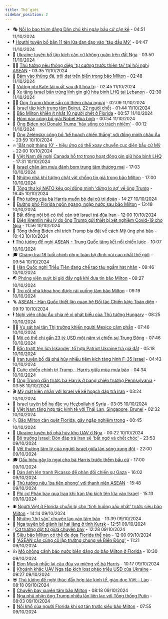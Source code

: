 ```yaml
---
title: Thế giới
sidebar_position: 2
---
```


<!-- vnexpress-the-gioi:START -->
- 🎭 [Nỗi lo bao trùm đảng Dân chủ khi ngày bầu cử cận kề](https://vnexpress.net/noi-lo-bao-trum-dang-dan-chu-khi-ngay-bau-cu-can-ke-4802510.html) - 04:51 11/10/2024
- 🕴 [Houthi tuyên bố bắn 11 tên lửa đạn đạo vào &#39;tàu dầu Mỹ&#39;](https://vnexpress.net/houthi-tuyen-bo-ban-11-ten-lua-dan-dao-vao-tau-dau-my-4802848.html) - 04:47 11/10/2024
- 🤭 [Ukraine tuyên bố tập kích căn cứ không quân trên đất Nga](https://vnexpress.net/ukraine-tuyen-bo-tap-kich-can-cu-khong-quan-tren-dat-nga-4802743.html) - 03:50 11/10/2024
- 🧑‍💻 [Thủ tướng nêu thông điệp &#39;tự cường trước thiên tai&#39; tại hội nghị ASEAN](https://vnexpress.net/thu-tuong-neu-thong-diep-tu-cuong-truoc-thien-tai-tai-hoi-nghi-asean-4802774.html) - 03:35 11/10/2024
- 🦏 [Bám vào thùng đá, trôi dạt trên biển trong bão Milton](https://vnexpress.net/bam-vao-thung-da-troi-dat-tren-bien-trong-bao-milton-4802754.html) - 02:48 11/10/2024
- 🦒 [Vương phi Kate tái xuất sau đợt hóa trị](https://vnexpress.net/vuong-phi-kate-tai-xuat-sau-dot-hoa-tri-4802765.html) - 02:45 11/10/2024
- 🌈 [Xe tăng Israel bắn trúng lính gìn giữ hòa bình LHQ tại Lebanon](https://vnexpress.net/xe-tang-israel-ban-trung-linh-gin-giu-hoa-binh-lhq-tai-lebanon-4802751.html) - 02:30 11/10/2024
- 🧑‍🏫 [Ông Trump khoe sắp có thêm cháu ngoại](https://vnexpress.net/ong-trump-khoe-sap-co-them-chau-ngoai-4802738.html) - 02:09 11/10/2024
- 🐲 [Israel tập kích trung tâm Beirut, 22 người chết](https://vnexpress.net/israel-tap-kich-trung-tam-beirut-22-nguoi-chet-4802725.html) - 01:44 11/10/2024
- 🦒 [Bão Milton khiến ít nhất 10 người chết ở Florida](https://vnexpress.net/bao-milton-khien-it-nhat-10-nguoi-chet-o-florida-4802724.html) - 00:57 11/10/2024
- 🐻 [Hôm nay công bố giải Nobel Hòa bình](https://vnexpress.net/hom-nay-cong-bo-giai-nobel-hoa-binh-4802685.html) - 00:54 11/10/2024
- 🚀 [Ông Biden nói Donald Trump &#39;hãy sống có trách nhiệm&#39;](https://vnexpress.net/ong-biden-noi-donald-trump-hay-song-co-trach-nhiem-4802717.html) - 00:12 11/10/2024
- 🥰 [Ông Zelensky công bố &#39;kế hoạch chiến thắng&#39; với đồng minh châu Âu](https://vnexpress.net/ong-zelensky-cong-bo-ke-hoach-chien-thang-voi-dong-minh-chau-au-4802716.html) - 23:59 10/10/2024
- 🔥 [&#39;Bất ngờ tháng 10&#39; - hiệu ứng có thể xoay chuyển cục diện bầu cử Mỹ](https://vnexpress.net/bat-ngo-thang-10-hieu-ung-co-the-xoay-chuyen-cuc-dien-bau-cu-my-4801890.html) - 22:00 10/10/2024
- 🥳 [Việt Nam đề nghị Canada hỗ trợ trong hoạt động gìn giữ hòa bình LHQ](https://vnexpress.net/viet-nam-de-nghi-canada-ho-tro-trong-hoat-dong-gin-giu-hoa-binh-lhq-4802703.html) - 17:31 10/10/2024
- 💼 [Israel chặn âm mưu đánh bom trung tâm thương mại](https://vnexpress.net/israel-chan-am-muu-danh-bom-trung-tam-thuong-mai-4802702.html) - 17:03 10/10/2024
- 🤡 [Những nhà khí tượng chật vật chống tin giả trong bão Milton](https://vnexpress.net/nhung-nha-khi-tuong-chat-vat-chong-tin-gia-trong-bao-milton-4802303.html) - 17:00 10/10/2024
- 🌁 [Tổng thư ký NATO kêu gọi đồng minh &#39;dừng lo sợ&#39; về ông Trump](https://vnexpress.net/tong-thu-ky-nato-keu-goi-dong-minh-dung-lo-so-ve-ong-trump-4802701.html) - 16:45 10/10/2024
- 🤩 [Phó tướng của bà Harris muốn bỏ đại cử tri đoàn](https://vnexpress.net/pho-tuong-cua-ba-harris-muon-bo-dai-cu-tri-doan-4802603.html) - 14:27 10/10/2024
- 🎉 [Đường phố Florida ngổn ngang, ngập nước sau bão Milton](https://vnexpress.net/duong-pho-florida-ngon-ngang-ngap-nuoc-sau-bao-milton-4802661.html) - 13:48 10/10/2024
- 🎉 [Bất đồng nội bộ có thể cản trở Israel trả đũa Iran](https://vnexpress.net/bat-dong-noi-bo-co-the-can-tro-israel-tra-dua-iran-4802287.html) - 12:00 10/10/2024
- 🌁 [Điện Kremlin nêu lý do ông Trump gửi thiết bị xét nghiệm Covid-19 cho Nga](https://vnexpress.net/dien-kremlin-neu-ly-do-ong-trump-gui-thiet-bi-xet-nghiem-covid-19-cho-nga-4802643.html) - 11:56 10/10/2024
- 🌊 [Tổng thống Biden chỉ trích Trump bịa đặt về cách Mỹ ứng phó bão](https://vnexpress.net/tong-thong-biden-chi-trich-trump-bia-dat-ve-cach-my-ung-pho-bao-4802616.html) - 10:43 10/10/2024
- 🕴 [Thủ tướng đề nghị ASEAN - Trung Quốc tăng kết nối chiến lược](https://vnexpress.net/thu-tuong-de-nghi-asean-trung-quoc-tang-ket-noi-chien-luoc-4802587.html) - 10:07 10/10/2024
- 🎓 [Chàng trai 18 tuổi chinh phục toàn bộ đỉnh núi cao nhất thế giới](https://vnexpress.net/chang-trai-18-tuoi-chinh-phuc-toan-bo-dinh-nui-cao-nhat-the-gioi-4802546.html) - 09:54 10/10/2024
- 🦩 [Hàn Quốc nghi Triều Tiên đang chế tạo tàu ngầm hạt nhân](https://vnexpress.net/han-quoc-nghi-trieu-tien-dang-che-tao-tau-ngam-hat-nhan-4802574.html) - 09:46 10/10/2024
- 🌏 [Phóng viên suýt bị gió đẩy ngã khi đưa tin bão Milton](https://vnexpress.net/phong-vien-suyt-bi-gio-day-nga-khi-dua-tin-bao-milton-4802495.html) - 09:27 10/10/2024
- 🌋 [Tro cốt nhà khoa học được rải xuống tâm bão Milton](https://vnexpress.net/tro-cot-nha-khoa-hoc-duoc-rai-xuong-tam-bao-milton-4802357.html) - 09:19 10/10/2024
- 🪜 [ASEAN - Hàn Quốc thiết lập quan hệ Đối tác Chiến lược Toàn diện](https://vnexpress.net/asean-han-quoc-thiet-lap-quan-he-doi-tac-chien-luoc-toan-dien-4802580.html) - 09:19 10/10/2024
- 🕴 [Nghị viện châu Âu chia rẽ vì phát biểu của Thủ tướng Hungary](https://vnexpress.net/nghi-vien-chau-au-chia-re-vi-phat-bieu-cua-thu-tuong-hungary-4802377.html) - 08:25 10/10/2024
- 🧑‍🏫 [Vụ sát hại tân Thị trưởng khiến người Mexico căm phẫn](https://vnexpress.net/vu-sat-hai-tan-thi-truong-khien-nguoi-mexico-cam-phan-4802068.html) - 07:46 10/10/2024
- 🌮 [Mỹ có thể chi gần 23 tỷ USD một năm vì chiến sự Trung Đông](https://vnexpress.net/my-co-the-chi-gan-23-ty-usd-mot-nam-vi-chien-su-trung-dong-4802360.html) - 07:46 10/10/2024
- 🚦 [Bắn trượt tên lửa Iskander, tổ hợp Patriot Ukraine trả giá đắt](https://vnexpress.net/ban-truot-ten-lua-iskander-to-hop-patriot-ukraine-tra-gia-dat-4802376.html) - 05:18 10/10/2024
- 💫 [Iran tuyên bố đã phá hủy nhiều tiêm kích tàng hình F-35 Israel](https://vnexpress.net/iran-tuyen-bo-da-pha-huy-nhieu-tiem-kich-tang-hinh-f-35-israel-4802399.html) - 04:43 10/10/2024
- 🤡 [Cuộc chiến chính trị Trump - Harris giữa mùa mưa bão](https://vnexpress.net/cuoc-chien-chinh-tri-trump-harris-giua-mua-mua-bao-4802293.html) - 04:34 10/10/2024
- 🦣 [Ông Trump dẫn trước bà Harris ở bang chiến trường Pennsylvania](https://vnexpress.net/ong-trump-dan-truoc-ba-harris-o-bang-chien-truong-pennsylvania-4802276.html) - 03:58 10/10/2024
- 🎬 [Mỹ mất kiên nhẫn với Israel về kế hoạch đáp trả Iran](https://vnexpress.net/my-mat-kien-nhan-voi-israel-ve-ke-hoach-dap-tra-iran-4802022.html) - 03:24 10/10/2024
- 🎉 [Israel tuyên bố hạ đặc vụ Hezbollah ở Syria](https://vnexpress.net/israel-tuyen-bo-ha-dac-vu-hezbollah-o-syria-4802279.html) - 03:05 10/10/2024
- 🎡 [Việt Nam tăng hợp tác kinh tế với Thái Lan, Singapore, Brunei](https://vnexpress.net/viet-nam-tang-hop-tac-kinh-te-voi-thai-lan-singapore-brunei-4802249.html) - 02:32 10/10/2024
- 🌜 [Bão Milton càn quét Florida, gây ngập nghiêm trọng](https://vnexpress.net/bao-milton-do-bo-florida-suc-gio-193-km-h-4802278-tong-thuat.html) - 00:45 10/10/2024
- 🎡 [Ukraine tuyên bố phá hủy kho UAV ở Nga](https://vnexpress.net/ukraine-tuyen-bo-pha-huy-kho-uav-o-nga-4802275.html) - 00:22 10/10/2024
- 🤗 [Bộ trưởng Israel: Đòn đáp trả Iran sẽ &#39;bất ngờ và chết chóc&#39;](https://vnexpress.net/bo-truong-israel-don-dap-tra-iran-se-bat-ngo-va-chet-choc-4802266.html) - 23:53 09/10/2024
- 🦩 [Vết thương tâm lý của người Israel giữa làn sóng xung đột](https://vnexpress.net/vet-thuong-tam-ly-cua-nguoi-israel-giua-lan-song-xung-dot-4801437.html) - 22:00 09/10/2024
- 🎓 [Dấu hiệu gây lo ngại cho bà Harris trước thềm bầu cử](https://vnexpress.net/dau-hieu-gay-lo-ngai-cho-ba-harris-truoc-them-bau-cu-4801406.html) - 17:00 09/10/2024
- 🌁 [Dán ảnh lên tranh Picasso để phản đối chiến sự Gaza](https://vnexpress.net/dan-anh-len-tranh-picasso-de-phan-doi-chien-su-gaza-4802243.html) - 16:02 09/10/2024
- 🤩 [Thủ tướng nêu &#39;ba tiên phong&#39; với thanh niên ASEAN](https://vnexpress.net/thu-tuong-neu-ba-tien-phong-voi-thanh-nien-asean-4802241.html) - 15:48 09/10/2024
- 👹 [Phi cơ Pháp bay qua Iraq khi Iran tập kích tên lửa vào Israel](https://vnexpress.net/phi-co-phap-bay-qua-iraq-khi-iran-tap-kich-ten-lua-vao-israel-4802236.html) - 15:13 09/10/2024
- ⛽️ [Người Việt ở Florida chuẩn bị cho &#39;tình huống xấu nhất&#39; trước siêu bão Milton](https://vnexpress.net/nguoi-viet-o-florida-chuan-bi-cho-tinh-huong-xau-nhat-truoc-sieu-bao-milton-4802197.html) - 14:14 09/10/2024
- 🚀 [Những &#39;thợ săn&#39; chuyên lao vào tâm bão](https://vnexpress.net/nhung-tho-san-chuyen-lao-vao-tam-bao-4802130.html) - 13:39 09/10/2024
- 🎡 [Nga tuyên bố giành lại hai làng ở tỉnh Kursk](https://vnexpress.net/nga-tuyen-bo-gianh-lai-hai-lang-o-tinh-kursk-4802218.html) - 12:51 09/10/2024
- 🕯 [Cơ trưởng đột tử giữa chuyến bay](https://vnexpress.net/co-truong-dot-tu-giua-chuyen-bay-4802209.html) - 12:28 09/10/2024
- 🐻 [Siêu bão Milton có thể đe dọa Florida thế nào](https://vnexpress.net/sieu-bao-milton-co-the-de-doa-florida-the-nao-4801891.html) - 12:00 09/10/2024
- 🚦 [&#39;ASEAN cần củng cố lập trường chung về Biển Đông&#39;](https://vnexpress.net/asean-can-cung-co-lap-truong-chung-ve-bien-dong-4802185.html) - 11:21 09/10/2024
- 👍 [Mô phỏng cảnh báo nước biển dâng do bão Milton ở Florida](https://vnexpress.net/mo-phong-canh-bao-nuoc-bien-dang-do-bao-milton-o-florida-4802146.html) - 10:30 09/10/2024
- 🚀 [Elon Musk nhắc lại câu đùa vạ miệng về bà Harris](https://vnexpress.net/elon-musk-nhac-lai-cau-dua-va-mieng-ve-ba-harris-4802118.html) - 10:17 09/10/2024
- 🌮 [Khoảnh khắc UAV Nga tập kích loạt pháo triệu USD của Ukraine](https://vnexpress.net/khoanh-khac-uav-nga-tap-kich-loat-phao-trieu-usd-cua-ukraine-4802078.html) - 09:27 09/10/2024
- 😎 [Thủ tướng đề nghị thúc đẩy hợp tác kinh tế, giáo dục Việt - Lào](https://vnexpress.net/thu-tuong-de-nghi-thuc-day-hop-tac-kinh-te-giao-duc-viet-lao-4802027.html) - 08:18 09/10/2024
- 🐲 [Chuyến bay xuyên tâm bão Milton](https://vnexpress.net/chuyen-bay-xuyen-tam-bao-milton-4802009.html) - 08:18 09/10/2024
- 💫 [Nga phủ nhận ông Trump nhiều lần liên lạc với Tổng thống Putin](https://vnexpress.net/nga-phu-nhan-ong-trump-nhieu-lan-lien-lac-voi-tong-thong-putin-4802067.html) - 08:03 09/10/2024
- 👀 [Nỗi khổ của người Florida khi sơ tán trước siêu bão Milton](https://vnexpress.net/noi-kho-cua-nguoi-florida-khi-so-tan-truoc-sieu-bao-milton-4801887.html) - 07:55 09/10/2024<!-- vnexpress-the-gioi:END -->